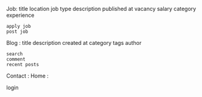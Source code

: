 Job:
    title
    location
    job type
    description
    published at
    vacancy
    salary
    category
    experience


    apply job
    post job



Blog :
    title
    description
    created at
    category
    tags
    author


    search
    comment
    recent posts

Contact :
Home :

login
